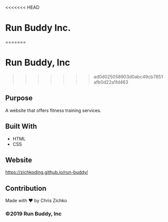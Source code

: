 <<<<<<< HEAD
# Run Buddy Inc.
=======
# Run Buddy, Inc
>>>>>>> ad0d025058903d0abc49cb7851afb0d22a1fd463

## Purpose
A website that offers fitness training services.

## Built With
* HTML
* CSS

## Website
https://zichkoding.github.io/run-buddy/

## Contribution
Made with :heart: by Chris Zichko

### ©️2019 Run Buddy, Inc
